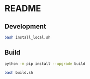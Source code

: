 # README

## Development

```bash
bash install_local.sh
```

## Build

```sh
python -m pip install --upgrade build

bash build.sh
```
